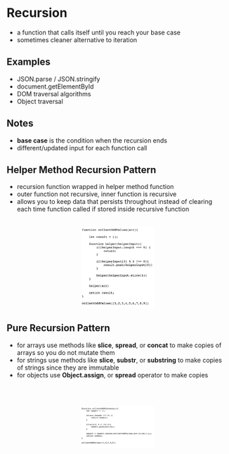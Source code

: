 # Recursion

- a function that calls itself until you reach your base case
- sometimes cleaner alternative to iteration

## Examples

- JSON.parse / JSON.stringify
- document.getElementById
- DOM traversal algorithms
- Object traversal

## Notes

- **base case** is the condition when the recursion ends
- different/updated input for each function call

## Helper Method Recursion Pattern

- recursion function wrapped in helper method function
- outer function not recursive, inner function is recursive
- allows you to keep data that persists throughout instead of clearing each time function called if stored inside recursive function
<br></br>
<p align="center" width="100%">
  <img src="../docs/recursion/HelperMethod.png" width="33%">
</p>

## Pure Recursion Pattern

- for arrays use methods like **slice**, **spread**, or **concat** to make copies of arrays so you do not mutate them
- for strings use methods like **slice**, **substr**, or **substring** to make copies of strings since they are immutable
- for objects use **Object.assign**, or **spread** operator to make copies

<br></br>

<p align="center" width="100%">
  <img src="../docs/recursion/PureRecursion.png" width="33%">
</p>
